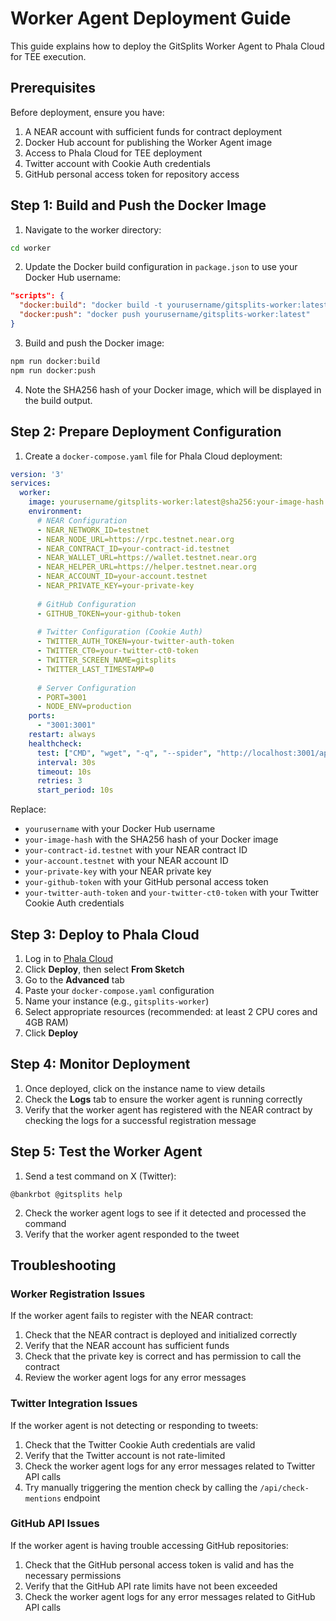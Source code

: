 # Worker Agent Deployment Guide

This guide explains how to deploy the GitSplits Worker Agent to Phala Cloud for TEE execution.

## Prerequisites

Before deployment, ensure you have:

1. A NEAR account with sufficient funds for contract deployment
2. Docker Hub account for publishing the Worker Agent image
3. Access to Phala Cloud for TEE deployment
4. Twitter account with Cookie Auth credentials
5. GitHub personal access token for repository access

## Step 1: Build and Push the Docker Image

1. Navigate to the worker directory:

```bash
cd worker
```

2. Update the Docker build configuration in `package.json` to use your Docker Hub username:

```json
"scripts": {
  "docker:build": "docker build -t yourusername/gitsplits-worker:latest .",
  "docker:push": "docker push yourusername/gitsplits-worker:latest"
}
```

3. Build and push the Docker image:

```bash
npm run docker:build
npm run docker:push
```

4. Note the SHA256 hash of your Docker image, which will be displayed in the build output.

## Step 2: Prepare Deployment Configuration

1. Create a `docker-compose.yaml` file for Phala Cloud deployment:

```yaml
version: '3'
services:
  worker:
    image: yourusername/gitsplits-worker:latest@sha256:your-image-hash
    environment:
      # NEAR Configuration
      - NEAR_NETWORK_ID=testnet
      - NEAR_NODE_URL=https://rpc.testnet.near.org
      - NEAR_CONTRACT_ID=your-contract-id.testnet
      - NEAR_WALLET_URL=https://wallet.testnet.near.org
      - NEAR_HELPER_URL=https://helper.testnet.near.org
      - NEAR_ACCOUNT_ID=your-account.testnet
      - NEAR_PRIVATE_KEY=your-private-key
      
      # GitHub Configuration
      - GITHUB_TOKEN=your-github-token
      
      # Twitter Configuration (Cookie Auth)
      - TWITTER_AUTH_TOKEN=your-twitter-auth-token
      - TWITTER_CT0=your-twitter-ct0-token
      - TWITTER_SCREEN_NAME=gitsplits
      - TWITTER_LAST_TIMESTAMP=0
      
      # Server Configuration
      - PORT=3001
      - NODE_ENV=production
    ports:
      - "3001:3001"
    restart: always
    healthcheck:
      test: ["CMD", "wget", "-q", "--spider", "http://localhost:3001/api/health"]
      interval: 30s
      timeout: 10s
      retries: 3
      start_period: 10s
```

Replace:
- `yourusername` with your Docker Hub username
- `your-image-hash` with the SHA256 hash of your Docker image
- `your-contract-id.testnet` with your NEAR contract ID
- `your-account.testnet` with your NEAR account ID
- `your-private-key` with your NEAR private key
- `your-github-token` with your GitHub personal access token
- `your-twitter-auth-token` and `your-twitter-ct0-token` with your Twitter Cookie Auth credentials

## Step 3: Deploy to Phala Cloud

1. Log in to [Phala Cloud](https://console.phala.network)
2. Click **Deploy**, then select **From Sketch**
3. Go to the **Advanced** tab
4. Paste your `docker-compose.yaml` configuration
5. Name your instance (e.g., `gitsplits-worker`)
6. Select appropriate resources (recommended: at least 2 CPU cores and 4GB RAM)
7. Click **Deploy**

## Step 4: Monitor Deployment

1. Once deployed, click on the instance name to view details
2. Check the **Logs** tab to ensure the worker agent is running correctly
3. Verify that the worker agent has registered with the NEAR contract by checking the logs for a successful registration message

## Step 5: Test the Worker Agent

1. Send a test command on X (Twitter):

```
@bankrbot @gitsplits help
```

2. Check the worker agent logs to see if it detected and processed the command
3. Verify that the worker agent responded to the tweet

## Troubleshooting

### Worker Registration Issues

If the worker agent fails to register with the NEAR contract:

1. Check that the NEAR contract is deployed and initialized correctly
2. Verify that the NEAR account has sufficient funds
3. Check that the private key is correct and has permission to call the contract
4. Review the worker agent logs for any error messages

### Twitter Integration Issues

If the worker agent is not detecting or responding to tweets:

1. Check that the Twitter Cookie Auth credentials are valid
2. Verify that the Twitter account is not rate-limited
3. Check the worker agent logs for any error messages related to Twitter API calls
4. Try manually triggering the mention check by calling the `/api/check-mentions` endpoint

### GitHub API Issues

If the worker agent is having trouble accessing GitHub repositories:

1. Check that the GitHub personal access token is valid and has the necessary permissions
2. Verify that the GitHub API rate limits have not been exceeded
3. Check the worker agent logs for any error messages related to GitHub API calls

